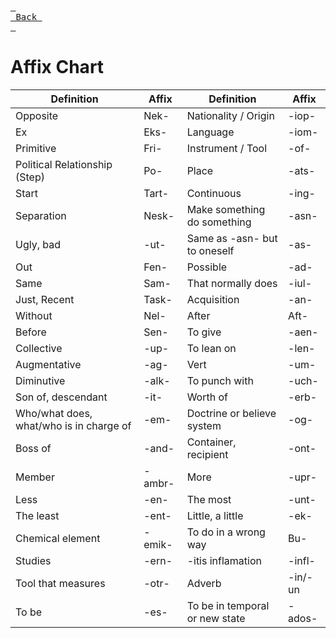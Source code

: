 [<kbd> <br> Back <br> </kbd>][Back]

[Back]: https://metroman.me/en/balkeon/docs


# Affix Chart

| Definition                              | Affix   | Definition                    | Affix    |
| --------------------------------------- | ------- | ------------------------------ | -------- |
| Opposite                                | Nek-    | Nationality / Origin           | \-iop-   |
| Ex                                      | Eks-    | Language                       | \-iom-   |
| Primitive                               | Fri-    | Instrument / Tool              | \-of-    |
| Political Relationship (Step)           | Po-     | Place                          | \-ats-   |
| Start                                   | Tart-   | Continuous                     | \-ing-   |
| Separation                              | Nesk-   | Make something do something    | \-asn-   |
| Ugly, bad                               | \-ut-   | Same as -asn- but to oneself   | \-as-    |
| Out                                     | Fen-    | Possible                       | \-ad-    |
| Same                                    | Sam-    | That normally does             | \-iul-   |
| Just, Recent                            | Task-   | Acquisition                    | \-an-    |
| Without                                 | Nel-    | After                          | Aft-     |
| Before                                  | Sen-    | To give                        | \-aen-   |
| Collective                              | \-up-   | To lean on                     | \-len-   |
| Augmentative                            | \-ag-   | Vert                           | \-um-    |
| Diminutive                              | \-alk-  | To punch with                  | \-uch-   |
| Son of, descendant                      | \-it-   | Worth of                       | \-erb-   |
| Who/what does, what/who is in charge of | \-em-   | Doctrine or believe system     | \-og-    |
| Boss of                                 | \-and-  | Container, recipient           | \-ont-   |
| Member                                  | \-ambr- | More                           | \-upr-   |
| Less                                    | \-en-   | The most                       | \-unt-   |
| The least                               | \-ent-  | Little, a little               | \-ek-    |
| Chemical element                        | \-emik- | To do in a wrong way           | Bu-      |
| Studies                                 | \-ern-  | \-itis inflamation             | \-infl-  |
| Tool that measures                      | \-otr-  | Adverb                         | \-in/-un |
| To be                                   | \-es-   | To be in temporal or new state | \-ados-  |
